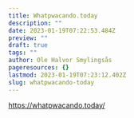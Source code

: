 ```yaml
---
title: Whatpwacando.today
description: ""
date: 2023-01-19T07:22:53.484Z
preview: ""
draft: true
tags: ""
author: Ole Halvor Smylingsås
pageresources: {}
lastmod: 2023-01-19T07:23:12.402Z
slug: whatpwacando-today
---
```

<!--more-->
https://whatpwacando.today/